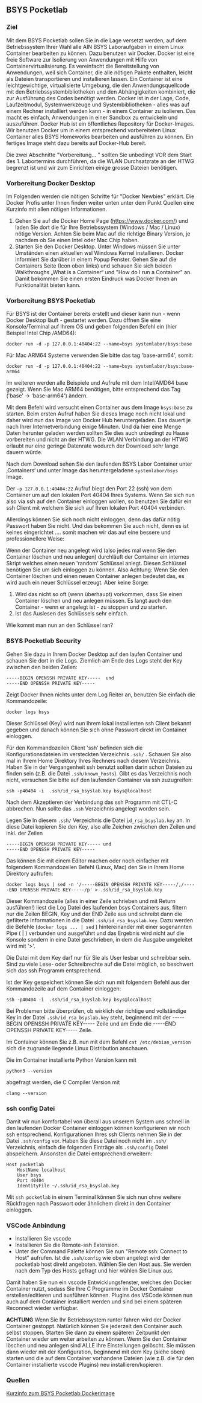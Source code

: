 ## BSYS Pocketlab

 
### Ziel
Mit dem BSYS Pocketlab sollen Sie in die Lage versetzt werden, auf dem Betriebssystem Ihrer Wahl alle AIN BSYS Laboraufgaben in einem Linux Container bearbeiten zu können. Dazu benutzen wir Docker. 
Docker ist eine freie Software zur Isolierung von Anwendungen mit Hilfe von Containervirtualisierung. Es vereinfacht die Bereitstellung von Anwendungen, weil sich Container, die alle nötigen Pakete enthalten, leicht als Dateien transportieren und installieren lassen. Ein Container ist eine leichtgewichtige, virtualisierte Umgebung, die den Anwendungsquellcode mit den Betriebssystembibliotheken und den Abhängigkeiten kombiniert, die zur Ausführung des Codes benötigt werden. 
Docker ist in der Lage, Code, Laufzeitmodul, Systemwerkzeuge und Systembibliotheken - alles was auf einem Rechner installiert werden kann - in einem Container zu isolieren. Das macht es einfach, Anwendungen in einer Sandbox zu entwickeln und auszuführen. Docker Hub ist ein öffentliches Repository für Docker-Images.
Wir benutzen Docker um in einem entsprechend vorbereiteten Linux Container alles BSYS Homeworks bearbeiten und ausführen zu können. Ein fertiges Image steht dazu bereits auf Docker-Hub bereit.
 
Die zwei Abschnitte "Vorbereitung... " sollten Sie unbedingt VOR dem Start des 1. Labortermins durchführen, da die WLAN Durchsatzrate an der HTWG begrenzt ist und wir zum Einrichten einige grosse Dateien benötigen. 
 
### Vorbereitung Docker Desktop
 
Im Folgenden werden die nötigen Schritte für "Docker Newbies" erklärt. Die Docker Profis unter Ihnen finden weiter unten unter dem Punkt Quellen eine Kurzinfo mit allen nötigen Informationen.
    
1. Gehen Sie auf die Docker Home Page (https://www.docker.com/) und laden Sie dort die für Ihre Betriebssystem (Windows / Mac / Linux) nötige Version. Achten Sie beim Mac auf die richtige Binary Version, je nachdem ob Sie einen Intel oder Mac Chip haben.
2. Starten Sie den Docker Desktop. Unter Windows müssen Sie unter Umständen einen aktuellen wsl Windows Kernel installieren. Docker informiert Sie darüber in einem Popup Fenster. Gehen Sie auf die Containers Seite (Icon oben links) und schauen Sie sich beiden Walkthroughs „What is a Container“ und "How do I run a Container" an. Damit bekommen Sie einen ersten Eindruck was Docker Ihnen an Funktionalität bieten kann.
 
### Vorbereitung BSYS Pocketlab
Für BSYS ist der Container bereits erstellt und dieser kann nun - wenn Docker Desktop läuft - gestartet werden.
Dazu öffnen Sie eine Konsole/Terminal auf Ihrem OS und geben folgenden Befehl ein (hier Beispiel Intel Chip /AMD64):
 
    docker run -d -p 127.0.0.1:40404:22 --name=bsys systemlabor/bsys:base
 
Für Mac ARM64 Systeme verwenden Sie bitte das tag 'base-arm64', somit:
    
    docker run -d -p 127.0.0.1:40404:22 --name=bsys systemlabor/bsys:base-arm64  
 
Im weiteren werden alle Beispiele und Aufrufe mit dem Intel/AMD64 base gezeigt. Wenn Sie Mac ARM64 benötigen, bitte entsprechend das Tag ('base' -> 'base-arm64') ändern.
 
Mit dem Befehl wird versucht einen Container aus dem Image `bsys:base` zu starten. Beim ersten Aufruf haben Sie dieses Image noch nicht lokal und daher wird nun das Image von Docker Hub heruntergeladen. Das dauert je nach Ihrer Internetverbindung einige Minuten. Und da hier eine Menge Daten herunter geladen werden sollten Sie dies auch unbedingt zu Hause vorbereiten und nicht an der HTWG. Die WLAN Verbindung an der HTWG erlaubt nur eine geringe Datenrate wodurch der Download sehr lange dauern würde.
 
Nach dem Download sehen Sie den laufenden BSYS Labor Container unter ‚Containers‘ und unter Image das heruntergeladene `systemlabor/bsys` Image.
 
Der `-p 127.0.0.1:40404:22` Aufruf biegt den Port 22 (ssh) von dem Container um auf den lokalen Port 40404 Ihres Systems. Wenn Sie sich nun also via ssh auf den Container einloggen wollen, so benutzen Sie dafür ein ssh Client mit welchem Sie sich auf Ihren lokalen Port 40404 verbinden.
 
Allerdings können Sie sich noch nicht einloggen, denn das dafür nötig Passwort haben Sie nicht. Und das bekommen Sie auch nicht, denn es ist keines eingerichtet .... somit machen wir das auf eine bessere und professionellere Weise:
    
Wenn der Container neu angelegt wird (also jedes mal wenn Sie den Container löschen und neu anlegen) durchläuft der Container ein internes Skript welches einen neuen 'random' Schlüssel anlegt. Diesen Schlüssel benötigen Sie um sich einloggen zu können. Also Achtung: Wenn Sie den Container löschen und einen neuen Container anlegen bedeutet das, es wird auch ein neuer Schlüssel erzeugt. Aber keine Sorge:

1. Wird das nicht so oft (wenn überhaupt) vorkommen, dass Sie einen Container löschen und neu anlegen müssen. Es langt auch den Container - wenn er angelegt ist - zu stoppen und zu starten.
2. Ist das Auslesen des Schlüssels sehr einfach.
 
Wie kommt man nun an den Schlüssel ran?
 
### BSYS Pocketlab Security
Gehen Sie dazu in Ihrem Docker Desktop auf den laufen Container und schauen Sie dort in die Logs. Ziemlich am Ende des Logs steht der Key zwischen den beiden Zeilen:
    
    -----BEGIN OPENSSH PRIVATE KEY-----  und
    -----END OPENSSH PRIVATE KEY-----
 
Zeigt Docker Ihnen nichts unter dem Log Reiter an,  benutzen Sie einfach die Kommandozeile:
    
    docker logs bsys
    
Dieser Schlüssel (Key) wird nun Ihrem lokal installierten ssh Client bekannt gegeben und danach können Sie sich ohne Passwort direkt im Container einloggen. 
 
Für den Kommandozeilen Client 'ssh' befinden sich die Konfigurationsdateien im versteckten Verzeichnis `.ssh/` . Schauen Sie also mal in Ihrem Home Direktory Ihres Rechners nach diesem Verzeichnis. Haben Sie in der Vergangenheit ssh benutzt sollten darin schon Dateien zu finden sein (z.B. die Datei `.ssh/known_hosts`). Gibt es das Verzeichnis noch nicht, versuchen Sie bitte auf den laufenden Container via ssh zuzugreifen:
 
    ssh -p40404 -i  .ssh/id_rsa_bsyslab.key bsys@localhost 
 
Nach dem Akzeptieren der Verbindung das ssh Programm mit CTL-C abbrechen. Nun sollte das `.ssh` Verzeichnis angelegt worden sein.
 
Legen Sie In diesem `.ssh/` Verzeichnis die Datei `id_rsa_bsyslab.key` an. In diese Datei kopieren Sie den Key, also alle Zeichen zwischen den Zeilen und inkl. der Zeilen
 
    -----BEGIN OPENSSH PRIVATE KEY----- und 
    -----END OPENSSH PRIVATE KEY-----
 
Das können Sie mit einem Editor machen oder noch einfacher mit folgendem Kommandozeilen Befehl (Linux, Mac) den Sie in Ihrem Home Direktory aufrufen:
    
    docker logs bsys | sed -n '/-----BEGIN OPENSSH PRIVATE KEY-----/,/-----END OPENSSH PRIVATE KEY-----/p' > .ssh/id_rsa_bsyslab.key
 
Dieser Kommandozeile (alles in einer Zeile schrieben und mit Return ausführen!) liest die Log Datei des laufenden bsys Containers aus, filtern nur die Zeilen BEGIN, Key und der END Zeile aus und schreibt dann die gefilterte Informationen in die Datei `.ssh/id_rsa_bsyslab.key`. Dazu werden die Befehle (`docker logs ... | sed` ) hintereinander mit einer sogenannten Pipe ( | ) verbunden und ausgeführt und das Ergebnis wird nicht auf die Konsole sondern in eine Datei geschrieben, in dem die Ausgabe umgeleitet wird mit '>'. 
 
Die Datei mit dem Key darf nur für Sie als User lesbar und schreibbar sein. Sind zu viele Lese- oder Schreibrechte auf die Datei möglich, so beschwert sich das ssh Programm entsprechend. 
 
Ist der Key gespeichert können Sie sich nun mit folgendem Befehl aus der Kommandozeile auf dem Container einloggen:
    
    ssh -p40404 -i  .ssh/id_rsa_bsyslab.key bsys@localhost
 
Bei Problemen bitte überprüfen, ob wirklich der richtige und vollständige Key in der Datei `.ssh/id_rsa_bsyslab.key` steht, beginnend mit der 
    -----BEGIN OPENSSH PRIVATE KEY----- Zeile und am Ende die 
    -----END OPENSSH PRIVATE KEY----- Zeile.
    
Im Container können Sie z.B. nun mit dem Befehl `cat /etc/debian_version` sich die zugrunde liegende Linux Distribution anschauen.
 
Die im Container installierte Python Version kann mit 
    
    python3 --version

abgefragt werden, die C Compiler Version mit
    
    clang --version
### ssh config Datei
Damit wir nun komfortabel von überall aus unserem System uns schnell in den laufenden Docker Container einloggen können konfigurieren wir noch ssh entsprechend. Konfigurationen Ihres ssh Clients nehmen Sie in der Datei `.ssh/config` vor. Haben Sie diese Datei noch nicht im `.ssh/` Verzeichnis, einfach die folgenden Einträge als `.ssh/config` Datei abspeichern. Ansonsten die Datei entsprechend erweitern:
 
    Host pocketlab
        HostName localhost
        User bsys
        Port 40404
        IdentityFile ~/.ssh/id_rsa_bsyslab.key
    
Mit `ssh pocketlab` in einem Terminal können Sie sich nun ohne weitere Rückfragen nach Passwort oder ähnlichem direkt in den Container einloggen.
 
### VSCode Anbindung
 
- Installieren Sie vscode
- Installieren Sie die Remote-ssh Extension.
- Unter der Command Palette können Sie nun "Remote ssh: Connect to Host" aufrufen. Ist die `.ssh/config` wie oben angelegt wird der pocketlab host direkt angeboten. Wählen Sie den Host aus. Sie werden nach dem Typ des Hosts gefragt und hier wählen Sie Linux aus.
 
Damit haben Sie nun ein vscode Entwicklungsfenster, welches den Docker Container nutzt, sodass Sie Ihre C Programme im Docker Container erstellen/editieren und ausführen können. Plugins des VSCode können nun auch auf dem Container installiert werden und sind bei einem späteren Reconnect wieder verfügbar.
 
**ACHTUNG**
Wenn Sie Ihr Betriebssystem runter fahren wird der Docker Container gestoppt. Natürlich können Sie jederzeit den Container auch selbst stoppen. Starten Sie dann zu einem späteren Zeitpunkt den Container wieder um weiter arbeiten zu können. 
Wenn Sie den Container löschen und neu anlegen sind ALLE Ihre Einstellungen gelöscht. Sie müssen dann wieder mit der Konfiguration, beginnend mit dem Key (siehe oben) starten und die auf dem Container vorhandene Dateien (wie z.B. die für den Container installierte vscode Plugins) neu installieren/kopieren.
 
### Quellen
 
[Kurzinfo zum BSYS Pocketlab Dockerimage](https://github.com/htwg-syslab/container/blob/main/bsys/README.md)